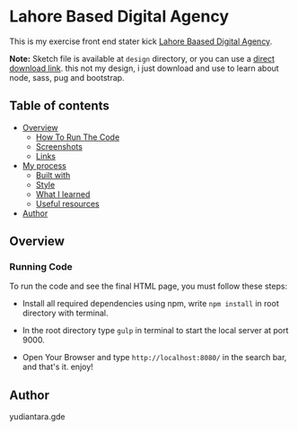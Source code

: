 # Lahore Based Digital Agency

This is my exercise front end stater kick [Lahore Baased Digital Agency](https://yudiantara-gde.github.io/lahore/dist/).

**Note:** 
Sketch file is available at `design` directory, or you can use a [direct download link](https://www.sketchappsources.com/free-source/4197-agency-web-template-sketch-freebie-resource.html).
this not my design, i just download and use to learn about node, sass, pug and bootstrap.

## Table of contents

-   [Overview](#overview)
    -   [How To Run The Code](#running-code)
    -   [Screenshots](#screenshots)
    -   [Links](#links)
-   [My process](#my-process)
    -   [Built with](#built-with)
    -   [Style](#styles)
    -   [What I learned](#what-i-learned)
    -   [Useful resources](#useful-resources)
-   [Author](#author)

## Overview

### Running Code

To run the code and see the final HTML page, you must follow these steps:

-   Install all required dependencies using npm, write `npm install` in root directory with terminal.

-   In the root directory type `gulp` in terminal to start the local server at port 9000.

-   Open Your Browser and type `http://localhost:8080/` in the search bar, and that's it. enjoy!
<!-- 
### Screenshots

![Desktop Screenshot](./design/desktop.jpg)

### Links

-   Design URL: [Graphberry](https://www.sketchappsources.com/free-source/4197-agency-web-template-sketch-freebie-resource.html)
-   Source Code URL: [Github](https://github.com/yudiantara-gde/lahore.github.io)
-   Live Site URL: [Github Pages](https://lahore.github.io/index.html#/)

## My process

### Built with

-   Semantic HTML5 Markup
-   Custom CSS3 Properties
-   CSS3 Flexbox & Grid
-   Vanilla Javascript + ES6
-   JSON
-   AJAX
-   SCSS
-   Pug.js
-   Gulp.js @4.0.2
-   Font Awesome Library @6.2.0
-   Normalize.css Library @8.0.1
-   Animate.css Library
-   WOW.js Library

### Styles

#### Colors

-   Tangerine Yellow: #ffcc03
-   Nordic: #1f383d
-   Gray: #f2f2f2
-   Dark Gray: #666666
-   Foghorn: #919eb1
-   White: #ffffff

#### Fonts

-   Family: [Inter](https://fonts.google.com/specimen/Inter?query=inter)
-   Weights: 400, 500, 700

### What I learned

```scss
&:last-child {
    @media (min-width: 992px) {
        grid-column-end: -1;
    }
}
```

```js
// Counters Start When Visible On Screen
const counters = document.querySelectorAll(".about .boxes-holder .box span");
const speed = 300;
window.addEventListener("scroll", () => {
    if (window.scrollY >= document.querySelector(".about").offsetTop - 250) {
        counters.forEach((counter) => {
            const updateCount = () => {
                const target = parseInt(+counter.dataset.count);
                const count = parseInt(+counter.innerText);
                const increment = Math.trunc(target / speed);
                if (count < target) {
                    counter.innerText = count + increment;
                    setTimeout(updateCount, 10);
                } else {
                    count.innerText = target;
                }
            };
            updateCount();
        });
    }
});

// Formating Currency And Removing Decimals
function formatCurrency(value) {
    return value
        .toLocaleString("en-US", {
            style: "currency",
            currency: "USD",
        })
        .slice(0, -3);
}

// Agents Names
agentName.innerHTML = `${agent.gender === "male" ? "Mr" : "Mrs"}. ${agent.name}`;
```

Apartment JSON Model:

```json
[
    {
        "img": "images/apartment-4.webp",
        "address": "308 Negra Arroyo Lane, Albuquerque",
        "price": "4861",
        "bed": "3",
        "kitchen": "2",
        "shower": "1"
    }
]
```

Agent JSON Model:

```json
[
    {
        "photo": "images/agent-4.webp",
        "job": "Frontend Developer",
        "name": "Sarah Jones",
        "gender": "female",
        "twitUser": "PhilopaterHany4",
        "githubUser": "PhilopaterHany",
        "linkedinUser": "philopater-hany"
    }
]
```

### Useful Resources

-   [MDN: Fetch API](https://developer.mozilla.org/en-US/docs/Web/API/Fetch_API)
-   [Pug.js Documentation](https://pugjs.org/api/getting-started.html)
-   [Sass Documentation](https://sass-lang.com/documentation/)
-   [Gulp.js Documentation](https://gulpjs.com/docs/en/getting-started/quick-start/)
-   [npm Documenation](https://docs.npmjs.com/)
-   [Font Awesome Documentation](https://fontawesome.com/docs)
-   [Animate.css Documentation](https://animate.style/)
-   [WOW.js Documentation](https://wowjs.uk/docs.html)
-->
## Author

yudiantara.gde
